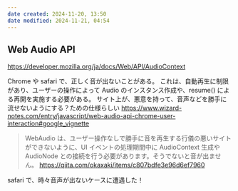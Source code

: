 ```yaml
---
date created: 2024-11-20, 13:50
date modified: 2024-11-21, 04:54
---
```


## Web Audio API

https://developer.mozilla.org/ja/docs/Web/API/AudioContext

Chrome や safari で、正しく音が出ないことがある。
これは、自動再生に制限があり、ユーザーの操作によって Audio のインスタンス作成や、resume() による再開を実施する必要がある。
サイト上が、悪意を持って、音声などを勝手に流せないようにする？ための仕様らしい
https://www.wizard-notes.com/entry/javascript/web-audio-api-chrome-user-interaction#google_vignette

> WebAudio は、ユーザー操作なしで勝手に音を再生する行儀の悪いサイトができないように、UI イベントの処理期間中に AudioContext 生成や AudioNode との接続を行う必要があります。そうでないと音が出ません。
> https://qiita.com/okaxaki/items/c807bdfe3e96d6ef7960

safari で、時々音声が出ないケースに遭遇した！
